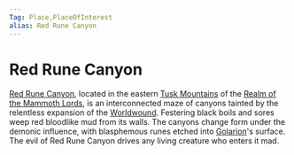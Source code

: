 ```yaml
---
Tag: Place,PlaceOfInterest
alias: Red Rune Canyon
---
```

# Red Rune Canyon
[Red Rune Canyon](https://pathfinderwiki.com/wiki/Red_Rune_Canyon), located in the eastern [Tusk Mountains](Tusk-Mountains) of the [Realm of the Mammoth Lords](Realm-of-the-Mammoth-Lords), is an interconnected maze of canyons tainted by the relentless expansion of the [Worldwound](Worldwound). Festering black boils and sores weep red bloodlike mud from its walls. The canyons change form under the demonic influence, with blasphemous runes etched into [Golarion](Golarion)'s surface. The evil of Red Rune Canyon drives any living creature who enters it mad.